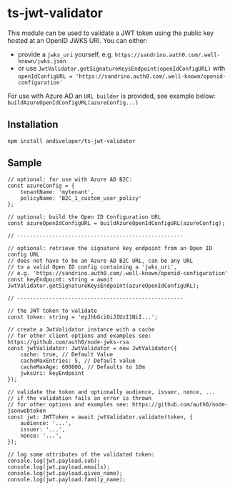 # ts-jwt-validator

This module can be used to validate a JWT token using the public key hosted at an OpenID JWKS URI. You can either:

- provide a `jwks_uri` yourself, e.g. `https://sandrino.auth0.com/.well-known/jwks.json`
- or use `JwtValidator.getSignatureKeysEndpoint(openIdConfigURL)`
  with `openIdConfigURL = 'https://sandrino.auth0.com/.well-known/openid-configuration'`

For use with Azure AD an `URL builder` is provided, see example below: `buildAzureOpenIdConfigURL(azureConfig...)`

## Installation

`npm install andiveloper/ts-jwt-validator`

## Sample

```
// optional: for use with Azure AD B2C:
const azureConfig = {
    tenantName: 'mytenant',
    policyName: 'B2C_1_custom_user_policy'
};

// optional: build the Open ID Configuration URL
const azureOpenIdConfigURL = buildAzureOpenIdConfigURL(azureConfig);

// ----------------------------------------------------

// optional: retrieve the signature key endpoint from an Open ID config URL 
// does not have to be an Azure AD B2C URL, can be any URL
// to a valid Open ID config containing a 'jwks_uri', 
// e.g. 'https://sandrino.auth0.com/.well-known/openid-configuration'
const keyEndpoint: string = await JwtValidator.getSignatureKeysEndpoint(azureOpenIdConfigURL);

// ----------------------------------------------------

// the JWT token to validate
const token: string = 'eyJhbGciOiJIUzI1NiI...';

// create a JwtValidator instance with a cache
// for other client options and examples see: https://github.com/auth0/node-jwks-rsa
const jwtValidator: JwtValidator = new JwtValidator({
    cache: true, // Default Value
    cacheMaxEntries: 5, // Default value
    cacheMaxAge: 600000, // Defaults to 10m
    jwksUri: keyEndpoint
});

// validate the token and optionally audience, issuer, nonce, ...
// if the validation fails an error is thrown
// for other options and examples see: https://github.com/auth0/node-jsonwebtoken
const jwt: JWTToken = await jwtValidator.validate(token, {
    audience: '...',
    issuer: '...',
    nonce: '...',
});

// log some attributes of the validated token:
console.log(jwt.payload.sub);
console.log(jwt.payload.emails);
console.log(jwt.payload.given_name);
console.log(jwt.payload.family_name);
```
